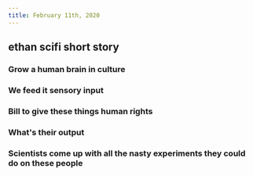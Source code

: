 ```yaml
---
title: February 11th, 2020
---
```


## ethan scifi short story
### Grow a human brain in culture

### We feed it sensory input

### Bill to give these things human rights

### What's their output

### Scientists come up with all the nasty experiments they could do on these people 
